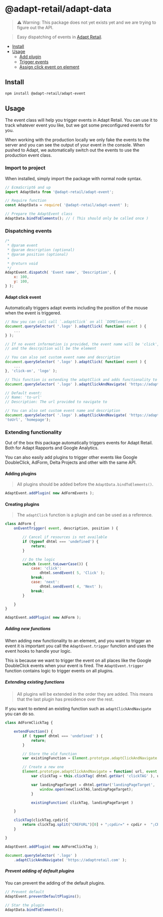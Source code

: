 # @adapt-retail/adapt-data
> ⚠️ Warning: This package does not yet exists yet and we are trying to figure out the API.

> Easy dispatching of events in [Adapt Retail](https://adaptretail.com).

- [Install](#install)
- [Usage](#usage)
    - [Add plugin](#add-plugin)
    - [Trigger events](#trigger-event)
    - [Assign click event on element](#adapt-click-event)

<a name="install"></a>
## Install

```bash
npm install @adapt-retail/adapt-event
```

<a name="usage"></a>
## Usage

The event class will help you trigger events in Adapt Retail.
You can use it to track whatever event you like, but we got some preconfigured events for you.

When working with the production locally we only fake the events to the server and you can see the output of your event in the console.
When pushed to Adapt, we automatically switch out the events to use the production event class.

<a name="import"></a>
### Import to project

When installed, simply import the package with normal node syntax.

```js
// EcmaScript6 and up
import AdaptData from '@adapt-retail/adapt-event';

// Require function
const AdaptData = require( '@adapt-retail/adapt-event' );

// Prepare the AdaptEvent class
AdaptData.bindToElements(); // ( This should only be called once )
```

<a name="dispatch-event"></a>
### Dispatching events

```js
/*
 * @param event
 * @param description (optional)
 * @param position (optional)
 * 
 * @return void
 */
AdaptEvent.dispatch( 'Event name', 'Description', {
    x: 100,
    y: 100,
} );
```

<a name="click-event"></a>
#### Adapt click event
Automatically triggers adapt events including the position of the mouse when the event is triggered.

```js
// Now you can call call `.adaptClick` on all `DOMElements`.
document.querySelector( '.logo' ).adaptClick( function( event ) {
    ...
} );

// If no event information is provided, the event name will be 'click',
// and the descrpition will be the element
```

```js
// You can also set custom event name and description
document.querySelector( '.logo' ).adaptClick( function( event ) {
    ...
}, 'click-on', 'logo' );
```

```js
// This function is extending the adaptClick and adds functionality to navigate to url
document.querySelector( '.logo' ).adaptClickAndNavigate( 'https://adaptretail.com' );

// Default event:
// Name: 'to-url'
// Description: The url provided to navigate to
```

```js
// You can also set custom event name and description
document.querySelector( '.logo' ).adaptClickAndNavigate( 'https://adaptretail.com',
'toUrl', 'homepage');
```

<a name="plugins"></a>
### Extending functionality

Out of the box this package automatically triggers events for Adapt Retail.
Both for Adapt Rapports and Google Analytics.

You can also easily add plugins to trigger other events like Google DoubleClick, AdForm, Delta Projects and other with the same API.

<a name="add-plugin"></a>
#### Adding plugins
> All plugins should be added before the `AdaptData.bindToElements()`.

```js
AdaptEvent.addPlugin( new AdFormEvents );
```

#### Creating plugins

> The `adaptClick` function is a plugin and can be used as a reference.

```js
class AdForm {
    onEventTrigger( event, description, position ) {

        // Cancel if resources is not available
        if (typeof dhtml === 'undefined') {
            return;
        }

        // Do the logic
        switch (event.toLowerCase()) {
            case: 'click':
                dhtml.sendEvent( 5, 'Click' );
            break;
            case: 'next':
                dhtml.sendEvent( 4, 'Next' );
            break;
        }

    }
}

AdaptEvent.addPlugin( new AdForm );
```

##### Adding new functions
When adding new functionality to an element, and you want to trigger an event it is important you call the `AdaptEvent.trigger` function and uses the event hooks to handle your logic.

This is because we want to trigger the event on all places like the Google DoubleClick events when your event is fired. The `AdaptEvent.trigger` function contains logic to trigger events on all plugins.

##### Extending existing functions
> All plugins will be extended in the order they are added.
> This means that the last plugin has presidence over the rest.

If you want to extend an existing function such as `adaptClickAndNavigate` you can do so.

```js
class AdFormClickTag {

    extendFunction() {
        if ( typeof dhtml === 'undefined' ) {
            return;
        }

        // Store the old function
        var existingFunction = Element.prototype.adaptClickAndNavigate;

        // Create a new one
        Element.prototype.adaptClickAndNavigate = function( url, event, descrpition ) {
            var clickTag = this.clickTag( dhtml.getVar( 'clickTAG' ), url )

            var landingPageTarget = dhtml.getVar('landingPageTarget', '_blank');
                window.open(newClickTAG,landingPageTarget);
            }

            existingFunction( clickTag, landingPageTarget )

    }

    clickTag(clickTag,cpdir){
		return clickTag.split("CREFURL")[0] + ";cpdir=" + cpdir +  ";CREFURL" + clickTag.split("CREFURL")[1];
	}

}

AdaptEvent.addPlugin( new AdFormClickTag );

document.querySelector( '.logo' )
    .adaptClickAndNavigate( 'https://adaptretail.com' );
```

##### Prevent adding of default plugins

 You can prevent the adding of the default plugins.

```js
// Prevent default
AdaptEvent.preventDefaultPlugins();

// Star the plugin
AdaptData.bindToElements();
```
